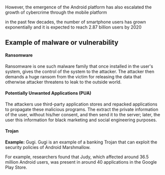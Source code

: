 
However, the emergence of the Android platform has also escalated the growth of cybercrime through the mobile platform

in the past few decades, the number of smartphone users has grown exponentially and it is expected to reach 2.87 billion users by 2020 

## Example of malware or vulnerability

#### Ransomware
Ransomware is one such malware family that once installed in the user's system, gives the control of the system to the attacker. The attacker then demands a huge ransom from the victim for releasing the data that otherwise attacker threatens to leak to the outside world.

#### Potentially Unwanted Applications (PUA)
The attackers use third-party application stores and repacked applications to propagate these malicious programs. The extract the private information of the user, without his/her consent, and then send it to the server; later, the user this information for black marketing and social engineering purposes.

#### Trojan

**Example:** Gugi. Gugi is an example of a banking Trojan that can exploit the security policies of Android Marshmallow.

For example, researchers found that Judy, which affected around 36.5 million Android users, was present in around 40 applications in the Google Play Store.